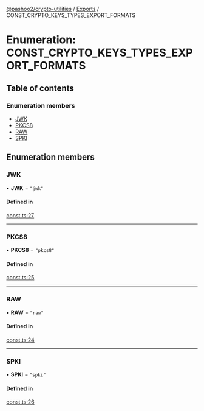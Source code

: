 [@pashoo2/crypto-utilities](../README.md) / [Exports](../modules.md) / CONST_CRYPTO_KEYS_TYPES_EXPORT_FORMATS

# Enumeration: CONST\_CRYPTO\_KEYS\_TYPES\_EXPORT\_FORMATS

## Table of contents

### Enumeration members

- [JWK](const_crypto_keys_types_export_formats.md#jwk)
- [PKCS8](const_crypto_keys_types_export_formats.md#pkcs8)
- [RAW](const_crypto_keys_types_export_formats.md#raw)
- [SPKI](const_crypto_keys_types_export_formats.md#spki)

## Enumeration members

### JWK

• **JWK** = `"jwk"`

#### Defined in

[const.ts:27](https://github.com/pashoo2/crypto-utilities/blob/ebd3673/src/const.ts#L27)

___

### PKCS8

• **PKCS8** = `"pkcs8"`

#### Defined in

[const.ts:25](https://github.com/pashoo2/crypto-utilities/blob/ebd3673/src/const.ts#L25)

___

### RAW

• **RAW** = `"raw"`

#### Defined in

[const.ts:24](https://github.com/pashoo2/crypto-utilities/blob/ebd3673/src/const.ts#L24)

___

### SPKI

• **SPKI** = `"spki"`

#### Defined in

[const.ts:26](https://github.com/pashoo2/crypto-utilities/blob/ebd3673/src/const.ts#L26)
